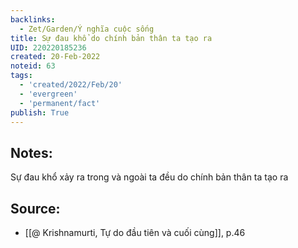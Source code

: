 ```yaml
---
backlinks:
  - Zet/Garden/Ý nghĩa cuộc sống
title: Sự đau khổ do chính bản thân ta tạo ra
UID: 220220185236
created: 20-Feb-2022
noteid: 63
tags:
  - 'created/2022/Feb/20'
  - 'evergreen'
  - 'permanent/fact'
publish: True
---
```

## Notes:
Sự đau khổ xảy ra trong và ngoài ta đều do chính bản thân ta tạo ra

## Source:
- [[@ Krishnamurti, Tự do đầu tiên và cuối cùng]], p.46



